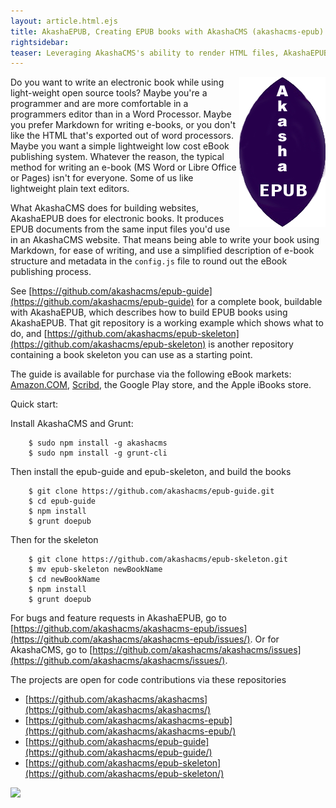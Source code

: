```yaml
---
layout: article.html.ejs
title: AkashaEPUB, Creating EPUB books with AkashaCMS (akashacms-epub)
rightsidebar:
teaser: Leveraging AkashaCMS's ability to render HTML files, AkashaEPUB provides tools for building EPUB 3 documents.
---
```


<img src="/akashaepub-logo.jpg" align="right"/>Do you want to write an electronic book while using light-weight open source tools?  Maybe you're a programmer and are more comfortable in a programmers editor than in a Word Processor.  Maybe you prefer Markdown for writing e-books, or you don't like the HTML that's exported out of word processors.  Maybe you want a simple lightweight low cost eBook publishing system.  Whatever the reason, the typical method for writing an e-book (MS Word or Libre Office or Pages) isn't for everyone.  Some of us like lightweight plain text editors.

What AkashaCMS does for building websites, AkashaEPUB does for electronic books.  It produces EPUB documents from the same input files you'd use in an AkashaCMS website.  That means being able to write your book using Markdown, for ease of writing, and use a simplified description of e-book structure and metadata in the `config.js` file to round out the eBook publishing process.

See [https://github.com/akashacms/epub-guide](https://github.com/akashacms/epub-guide) for a complete book, buildable with AkashaEPUB, which describes how to build EPUB books using AkashaEPUB.  That git repository is a working example which shows what to do, and [https://github.com/akashacms/epub-skeleton](https://github.com/akashacms/epub-skeleton) is another repository containing a book skeleton you can use as a starting point.

The guide is available for purchase via the following eBook markets: <a rel="nofollow" href="http://www.amazon.com/gp/product/B00WTKDH72/ref=as_li_tl?ie=UTF8&camp=1789&creative=390957&creativeASIN=B00WTKDH72&linkCode=as2&tag=thereikipage&linkId=KNAHZZXXUDREI7YJ">Amazon.COM</a>, <a rel="nofollow" href="https://www.scribd.com/doc/263453449/Create-eBooks-with-Markdown-and-Open-Source-Tools">Scribd</a>, the Google Play store, and the Apple iBooks store.

Quick start:

Install AkashaCMS and Grunt:

```
    $ sudo npm install -g akashacms
    $ sudo npm install -g grunt-cli
```

Then install the epub-guide and epub-skeleton, and build the books

```
    $ git clone https://github.com/akashacms/epub-guide.git
    $ cd epub-guide
    $ npm install
    $ grunt doepub
```

Then for the skeleton

```
    $ git clone https://github.com/akashacms/epub-skeleton.git
    $ mv epub-skeleton newBookName
    $ cd newBookName
    $ npm install
    $ grunt doepub
```

For bugs and feature requests in AkashaEPUB, go to [https://github.com/akashacms/akashacms-epub/issues](https://github.com/akashacms/akashacms-epub/issues/).  Or for AkashaCMS, go to  [https://github.com/akashacms/akashacms/issues](https://github.com/akashacms/akashacms/issues/).

The projects are open for code contributions via these repositories

* [https://github.com/akashacms/akashacms](https://github.com/akashacms/akashacms/)
* [https://github.com/akashacms/akashacms-epub](https://github.com/akashacms/akashacms-epub/)
* [https://github.com/akashacms/epub-guide](https://github.com/akashacms/epub-guide/)
* [https://github.com/akashacms/epub-skeleton](https://github.com/akashacms/epub-skeleton/)

<script type='text/javascript'>if(window.shopActive){sellItemFullBuyNow('1');}</script><noscript><a href='https://ecommerce.shopintegrator.com/ecommerce?ci=me0000151114&amp;op=sifbn&amp;ID=1' target='sifbn_1'><img src='https://ecommerce.shopintegrator.com/ecommerce.png?ci=me0000151114&amp;op=sifbn&amp;ID=1' border='0'/></a></noscript>